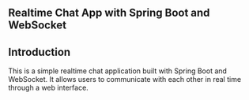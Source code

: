 ## Realtime Chat App with Spring Boot and WebSocket
## Introduction
This is a simple realtime chat application built with Spring Boot and WebSocket. It allows users to communicate with each other in real time through a web interface.
